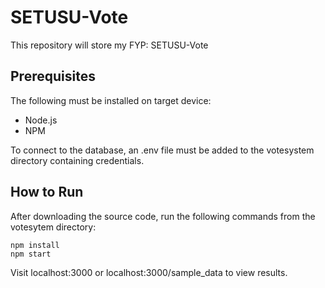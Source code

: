 # SETUSU-Vote
This repository will store my FYP: SETUSU-Vote

## Prerequisites
The following must be installed on target device:
- Node.js
- NPM

To connect to the database, an .env file must be
added to the votesystem directory containing
credentials.

## How to Run
After downloading the source code, run the following
commands from the votesytem directory:
```
npm install
npm start
```
Visit localhost:3000 or localhost:3000/sample_data to
view results.
